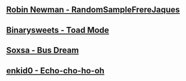 [Robin Newman - RandomSampleFrereJaques](https://soundcloud.com/sc3rbnman/randomsamplefrerejaques)
---
[Binarysweets - Toad Mode](https://soundcloud.com/binarysweets/toad-mode)
---
[Soxsa - Bus Dream](https://soundcloud.com/soxsa/bus-dream)
---
[enkid0 - Echo-cho-ho-oh](https://www.youtube.com/watch?v=FCzZh2LWxKI)
---
